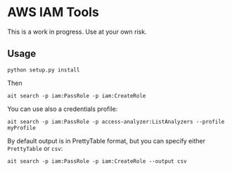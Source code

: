 # AWS IAM Tools

This is a work in progress. Use at your own risk.

## Usage

```
python setup.py install
```

Then

```
ait search -p iam:PassRole -p iam:CreateRole
```

You can use also a credentials profile:

```
ait search -p iam:PassRole -p access-analyzer:ListAnalyzers --profile myProfile
```

By default output is in PrettyTable format, but you can specify either `PrettyTable` or `csv`:

```
ait search -p iam:PassRole -p iam:CreateRole --output csv
```